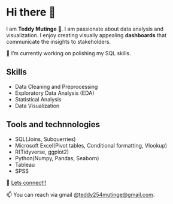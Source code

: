 # Hi there 👋
I am **Teddy Mutinge** 🙂. I am passionate about data analysis and visualization. I enjoy creating visually appealing **dashboards** that communicate the insights to stakeholders.
 
🔭 I’m currently working on polishing my SQL skills.

## Skills
* Data Cleaning and Preprocessing
* Exploratory Data Analysis (EDA)
* Statistical Analysis
* Data Visualization
  
## Tools and technnologies
* SQL(Joins, Subquerries)
* Microsoft Excel(Pivot tables, Conditional formatting, Vlookup)
* R(Tidyverse, ggplot2)
* Python(Numpy, Pandas, Seaborn)
* Tableau
* SPSS

💬 [Lets connect!!](https://www.linkedin.com/in/teddy-mutinge-534965190/)

📫 You can reach via gmail @teddy254mutinge@gmail.com.
<!--
**tedauto/tedauto** is a ✨ _special_ ✨ repository because its `README.md` (this file) appears on your GitHub profile.

Here are some ideas to get you started:

- 🔭 I’m currently working on ...
- 🌱 I’m currently learning ...
- 👯 I’m looking to collaborate on ...
- 🤔 I’m looking for help with ...
- 💬 Ask me about ...
- 📫 How to reach me: ...
- 😄 Pronouns: ...
- ⚡ Fun fact: ...
-->
